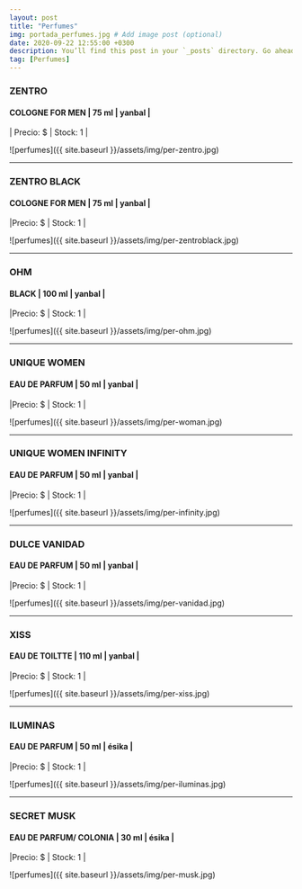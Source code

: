 ```yaml
---
layout: post
title: "Perfumes"
img: portada_perfumes.jpg # Add image post (optional)
date: 2020-09-22 12:55:00 +0300
description: You’ll find this post in your `_posts` directory. Go ahead and edit it and re-build the site to see your changes. # Add post description (optional)
tag: [Perfumes]
---
```

### ZENTRO  
#### COLOGNE FOR MEN  | 75 ml | yanbal  |
| Precio: $   | Stock: 1  |

![perfumes]({{ site.baseurl }}/assets/img/per-zentro.jpg)
* * *
### ZENTRO BLACK  
#### COLOGNE FOR MEN  | 75 ml | yanbal  |
|Precio: $    | Stock: 1  |

![perfumes]({{ site.baseurl }}/assets/img/per-zentroblack.jpg)
* * *
### OHM  
#### BLACK  | 100 ml | yanbal |
|Precio: $    | Stock: 1  |

![perfumes]({{ site.baseurl }}/assets/img/per-ohm.jpg)
* * *
### UNIQUE WOMEN 
#### EAU DE PARFUM |  50 ml | yanbal  |
|Precio: $    | Stock: 1  |

![perfumes]({{ site.baseurl }}/assets/img/per-woman.jpg)
* * *
### UNIQUE WOMEN INFINITY
#### EAU DE PARFUM  | 50 ml | yanbal  | 
|Precio: $    | Stock: 1  |

![perfumes]({{ site.baseurl }}/assets/img/per-infinity.jpg)
* * *
### DULCE VANIDAD
#### EAU DE PARFUM  | 50 ml | yanbal  |
|Precio: $    | Stock: 1  |

![perfumes]({{ site.baseurl }}/assets/img/per-vanidad.jpg)
* * *
### XISS
#### EAU DE TOILTTE | 110 ml | yanbal |
|Precio: $    | Stock: 1  |

![perfumes]({{ site.baseurl }}/assets/img/per-xiss.jpg)
* * *
### ILUMINAS
#### EAU DE PARFUM  | 50 ml | ésika |
|Precio: $    | Stock: 1  |

![perfumes]({{ site.baseurl }}/assets/img/per-iluminas.jpg)
* * *
### SECRET MUSK
#### EAU DE PARFUM/ COLONIA   | 30 ml | ésika |
|Precio: $    | Stock: 1  |

![perfumes]({{ site.baseurl }}/assets/img/per-musk.jpg)



